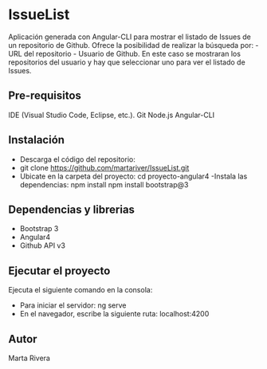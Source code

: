 # IssueList

Aplicación generada con Angular-CLI para mostrar el listado de Issues de un repositorio de Github. 
Ofrece la posibilidad de realizar la búsqueda por:
    - URL del repositorio
    - Usuario de Github. En este caso se mostraran los repositorios del usuario y hay que seleccionar uno para ver el listado de Issues.

## Pre-requisitos

IDE (Visual Studio Code, Eclipse, etc.).
Git
Node.js
Angular-CLI

## Instalación

- Descarga el código del repositorio:
- git clone https://github.com/martariver/IssueList.git
- Ubicate en la carpeta del proyecto:
    cd proyecto-angular4
-Instala las dependencias:
    npm install
    npm install bootstrap@3

## Dependencias y librerias

- Bootstrap 3
- Angular4
- Github API v3

## Ejecutar el proyecto

Ejecuta el siguiente comando en la consola:

- Para iniciar el servidor: ng serve 
- En el navegador, escribe la siguiente ruta:
    localhost:4200

## Autor

Marta Rivera

